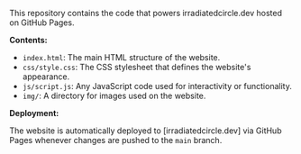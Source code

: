 This repository contains the code that powers irradiatedcircle.dev hosted on GitHub Pages.

**Contents:**

* `index.html`: The main HTML structure of the website.
* `css/style.css`: The CSS stylesheet that defines the website's appearance.
* `js/script.js`: Any JavaScript code used for interactivity or functionality.
* `img/`: A directory for images used on the website.

**Deployment:**

The website is automatically deployed to [irradiatedcircle.dev] via GitHub Pages whenever changes are pushed to the `main` branch.
